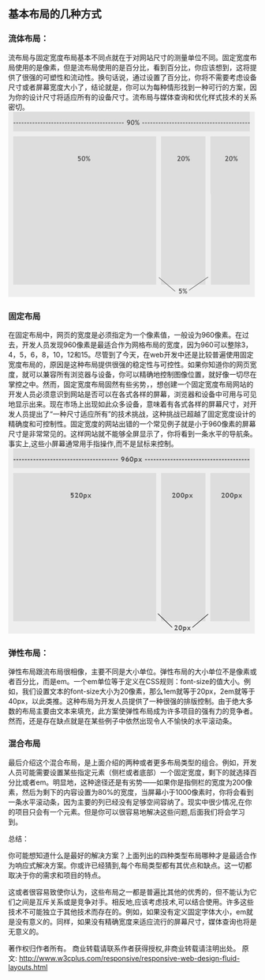 ## 基本布局的几种方式

### 流体布局：

流布局与固定宽度布局基本不同点就在于对网站尺寸的测量单位不同。固定宽度布局使用的是像素，但是流布局使用的是百分比，看到百分比，你应该想到，这将提供了很强的可塑性和流动性。换句话说，通过设置了百分比，你将不需要考虑设备尺寸或者屏幕宽度大小了，结论就是，你可以为每种情形找到一种可行的方案，因为你的设计尺寸将适应所有的设备尺寸。流布局与媒体查询和优化样式技术的关系密切。
![](/image/3-6-1.jpg)

### 固定布局

在固定布局中，网页的宽度是必须指定为一个像素值，一般设为960像素。在过去，开发人员发现960像素是最适合作为网格布局的宽度，因为960可以整除3，4，5，6，8，10，12和15。尽管到了今天，在web开发中还是比较普遍使用固定宽度布局的，原因是这种布局提供很强的稳定性与可控性。如果你知道你的网页宽度，就可以兼容所有浏览器与设备，你可以精确地控制图像位置，就好像一切尽在掌控之中。然而，固定宽度布局固然有些劣势，，想创建一个固定宽度布局网站的开发人员必须意识到网站是否可以在各式各样的屏幕，浏览器和设备中可用与可见地显示出来。现在市场上出现如此众多设备，意味着有各式各样的屏幕尺寸，对开发人员提出了“一种尺寸适应所有”的技术挑战，这种挑战已超越了固定宽度设计的精确度和可控制性。固定宽度的网站出错的一个常见例子就是小于960像素的屏幕尺寸是非常常见的。这样网站就不能够全屏显示了，你将看到一条水平的导航条。事实上,这些小屏幕通常用手指操作,而不是鼠标来控制。
![](/image/3-6-2.jpg)


### 弹性布局：

弹性布局跟流布局很相像，主要不同是大小单位。弹性布局的大小单位不是像素或者百分比，而是em。一个em单位等于定义在CSS规则：font-size的值大小。例如，我们设置文本的font-size大小为20像素，那么1em就等于20px，2em就等于40px，以此类推。这种布局为开发人员提供了一种很强的排版控制。由于绝大多数的布局主要由文本来填充，此方案使弹性布局成为许多项目的强有力的竞争者。然而，还是存在缺点就是在某些例子中依然出现令人不愉快的水平滚动条。

 

### 混合布局

最后介绍这个混合布局，是上面介绍的两种或者更多布局类型的组合。例如，开发人员可能需要设置某些指定元素（侧栏或者底部）一个固定宽度，剩下的就选择百分比或者em。明显地，这种途径还是有劣势——如果你是指侧栏的宽度为200像素，然后为剩下的内容设置为80%的宽度，当屏幕小于1000像素时，你将会看到一条水平滚动条，因为主要的列已经没有足够空间容纳了。现实中很少情况,在你的项目只会有一个元素。但是你可以很容易地解决这些问题,后面我们将会学习到。

总结：

你可能想知道什么是最好的解决方案？上面列出的四种类型布局哪种才是最适合作为响应式解决方案。你或许已经猜到,每个布局类型都有其优点和缺点。这一切都取决于你的需求和项目的特点。

这或者很容易致使你认为，这些布局之一都是普遍比其他的优秀的，但不能认为它们之间是互斥关系或是竞争对手。相反地,应该考虑技术,可以结合使用。许多这些技术不可能独立于其他技术而存在的。例如，如果没有定义固定字体大小，em就是没有意义的。同样，如果没有精确宽度来适应流行的屏幕尺寸，媒体查询也将是无意义的。


著作权归作者所有。
商业转载请联系作者获得授权,非商业转载请注明出处。
原文: http://www.w3cplus.com/responsive/responsive-web-design-fluid-layouts.html 